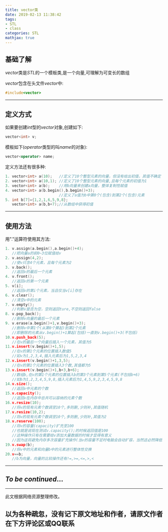 ```yaml
---
title: vector类
date: 2019-02-13 11:38:42
tags:
- STL
- class
categories: STL
mathjax: true
---
```

## 基础了解
$vector$类是$STL$的一个模板类,是一个向量,可理解为可变长的数组
<!-- more -->
$vector$包含在头文件$vector$中:
```cpp
#include<vector>
```

---
## 定义方式
如果要创建$int$型的$vector$对象,创建如下:
```cpp
vector<int> v;
```
模板如下($operator$类型的叫$name$的对象):
```cpp
vector<operator> name;
```
定义方法还有很多种:
```cpp
1. vector<int> a(10);   //定义了10个整型元素的向量，但没有给出初值，其值不确定
2. vector<int> a(10,1); //定义了10个整型元素的向量,且每个元素的初值为1
3. vector<int> a(b);    //用b向量来创建a向量，整体复制性赋值
4. vector<int> a(b.begin(),b.begin()+3);
                        //定义了a值为b中第0个(包含)到第2个(包含)元素
5. int b[7]={1,2,1,6,5,9,8};
   vector<int> a(b,b+7);//从数组中获得初值
```

---
## 使用方法
用"$.$"运算符使用其方法:
```cpp
1. v.assign(a.begin(),a.begin()+4);
   //把向量a的前0~3位赋值给v
2. v.assign(4,2);
   //使v只含4个元素，且每个元素为2
3. v.back();
   //返回v的最后一个元素
4. v.front();
   //返回v的第一个元素
5. v[i];
   //返回v的第i个元素，当且仅当v[i]存在
6. v.clear();
   //清空v中的元素
7. v.empty();
   //判断v是否为空，空则返回ture,不空则返回false
8. v.pop_back();
   //删除v向量的最后一个元素
9. v.erase(a.begin()+1,v.begin()+3);
   //删除v中第1个(从第0个算起)到第2个元素
   //即删除的元素从v.begin()+1算起(包括)一直到v.begin()+3(不包括)
10.v.push_back(5);
   //在v的最后一个向量后插入一个元素，其值为5
11.v.insert(v.begin()+1,5);
   //在v的第1个元素的位置插入数值5
   //如v为1,2,3,4,插入元素后为1,5,2,3,4
12.v.insert(v.begin()+1,3,5);
   //在v的第1个元素的位置插入3个数,其值都为5
13.v.insert(v.begin()+1,b+3,b+6);
   //数组b,在v的第1个元素的位置插入b的第3个元素到第5个元素(不包括b+6)
   //如b为1,2,3,4,5,9,8,插入元素后为1,4,5,9,2,3,4,5,9,8
14.v.size();
   //返回v中元素的个数
15.v.capacity();
   //返回v在内存中总共可以容纳的元素个数
16.v.resize(10);
   //将v的现有元素个数调至10个,多则删,少则补,其值随机
17.v.resize(10,2);
   //将v的现有元素个数调至10个,多则删,少则补,其值为2
18.v.reserve(100);
   //将v的容量(capacity)扩充至100
   //也就是说现在测试v.capacity();的时候返回值是100
   //这种操作只有在需要给v添加大量数据的时候才显得有意义
   //因为这将避免内存多次容量扩充操作(当v的容量不足时电脑会自动扩容，当然这必然降低性能)
19.v.swap(b);
   //将v中的元素和向量b中的元素进行整体性交换
20.v==b;
   //b为向量，向量的比较操作还有!=,>=,<=,>,<
```

---
## $To$ $be$ $continued...$

---
此文根据网络资源整理修改。

以为各种疏忽，没有记下原文地址和作者，请原文作者在下方评论区或QQ联系
---
